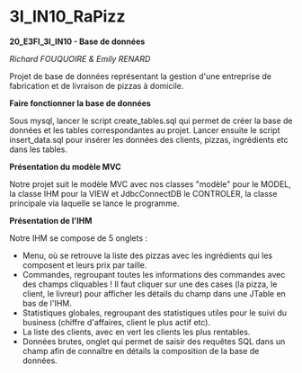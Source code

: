 # 3I_IN10_RaPizz
**20_E3FI_3I_IN10 - Base de données**

*Richard FOUQUOIRE & Emily RENARD*


Projet de base de données représentant la gestion d'une entreprise de fabrication et de livraison de pizzas à domicile.

**Faire fonctionner la base de données**

Sous mysql, lancer le script create_tables.sql qui permet de créer la base de données et les tables correspondantes au projet.
Lancer ensuite le script insert_data.sql pour insérer les données des clients, pizzas, ingrédients etc dans les tables.

**Présentation du modèle MVC**

Notre projet suit le modèle MVC avec nos classes "modèle" pour le MODEL, la classe IHM pour la VIEW et JdbcConnectDB le CONTROLER, la classe principale 
via laquelle se lance le programme.

**Présentation de l'IHM**

Notre IHM se compose de 5 onglets :
 - Menu, où se retrouve la liste des pizzas avec les ingrédients qui les composent et leurs prix par taille.
 - Commandes, regroupant toutes les informations des commandes avec des champs cliquables ! Il faut cliquer sur une des cases (la pizza, le client, le livreur) pour
 afficher les détails du champ dans une JTable en bas de l'IHM.
- Statistiques globales, regroupant des statistiques utiles pour le suivi du business (chiffre d'affaires, client le plus actif etc).
- La liste des clients, avec en vert les clients les plus rentables.
- Données brutes, onglet qui permet de saisir des requêtes SQL dans un champ afin de connaître en détails la composition de la base de données.